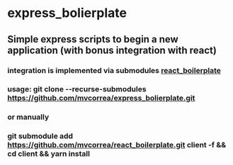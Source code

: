 # express_bolierplate
## Simple express scripts to begin a new application (with bonus integration with react)
### integration is implemented via submodules [react_boilerplate](https://github.com/mvcorrea/react_boilerplate)
### usage: git clone --recurse-submodules https://github.com/mvcorrea/express_bolierplate.git

### or manually
### git submodule add https://github.com/mvcorrea/react_boilerplate.git client -f  && cd client && yarn install
